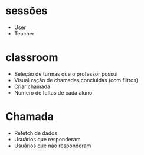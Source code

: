 # sessões

- User
- Teacher

# classroom

- Seleção de turmas que o professor possui
- Visualização de chamadas concluidas (com filtros)
- Criar chamada
- Numero de faltas de cada aluno

# Chamada

- Refetch de dados
- Usuários que responderam
- Usuários que não responderam
